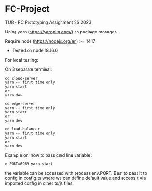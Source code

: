 # FC-Project

TUB - FC Prototyping Assignment SS 2023

Using yarn (https://yarnpkg.com/) as package manager.

Require node (https://nodejs.org/en) >= 14.17

- Tested on node 18.16.0

For local testing:

On 3 separate terminal:

```
cd cloud-server
yarn -- first time only
yarn start
or
yarn dev
```

```
cd edge-server
yarn -- first time only
yarn start
or
yarn dev
```

```
cd load-balancer
yarn -- first time only
yarn start
or
yarn dev
```

Example on 'how to pass cmd line variable':

```
> PORT=6969 yarn start
```

the variable can be accessed with process.env.PORT. Best to pass it to config in config.ts where we can define default value and access it via imported config in other ts/js files.
